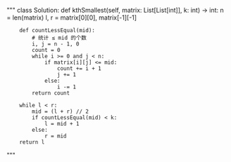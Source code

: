 """
class Solution:
    def kthSmallest(self, matrix: List[List[int]], k: int) -> int:
        n = len(matrix)
        l, r = matrix[0][0], matrix[-1][-1]

        def countLessEqual(mid):
            # 统计 ≤ mid 的个数
            i, j = n - 1, 0
            count = 0
            while i >= 0 and j < n:
                if matrix[i][j] <= mid:
                    count += i + 1
                    j += 1
                else:
                    i -= 1
            return count

        while l < r:
            mid = (l + r) // 2
            if countLessEqual(mid) < k:
                l = mid + 1
            else:
                r = mid
        return l
"""
